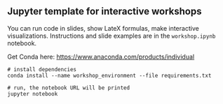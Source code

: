 ## Jupyter template for interactive workshops
You can run code in slides, show LateX formulas, make interactive visualizations.
Instructions and slide examples are in the `workshop.ipynb` notebook.

Get Conda here: https://www.anaconda.com/products/individual

```shell script
# install dependencies
conda install --name workshop_environment --file requirements.txt

# run, the notebook URL will be printed
jupyter notebook
```
